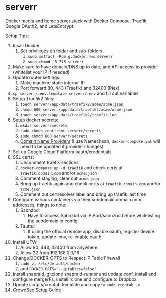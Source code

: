 # serverr
Docker media and home server stack with Docker Compose, Traefik, Google OAuth2, and LetsEncrypt

Setup Tips:
1. Insall Docker
    1. Set privileges on folder and sub-folders:
        1. `sudo setfacl -Rdm g:docker:rwx serverr`
        1. `sudo chmod -R 775 serverr`
1. Make sure to have domain/DNS up to date, and API access to provider (whitelist your IP if needed)
1. Update router settings:
    1. Make machine static internal IP
    1. Port forward 80, 443 (Traefik) and 32400 (Plex)
1. `cp serverr/.env.template serverr/.env` and fill out variables
1. Setup Traefik2 files:
    1. `touch serverr/app-data/traefik2/acme/acme.json`
    1. `chmod 600 serverr/app-data/traefik2/acme/acme.json`
    1. `touch serverr/app-data/traefik2/traefik.log`
1. Setup docker secrets:
    1. `mkdir serverr/secrets`
    1. `sudo chown root:root serverr/secerts`
    1. `sudo chmod 600 serverr/secrets`
    1. [Domain Name Providers](https://docs.traefik.io/https/acme/#providers) (I use Namecheap, `docker-compose.yml` will need to be updated if provider changes)
1. Set up Google Cloud Platform oauth/credentials
1. SSL certs:
    1. Uncomment traefik sections
    1. `docker-compose up -d traefik` and check certs at `traefik.domain.com` and/or `acme.json`
    1. Comment staging, clear out `acme.json`
    1. Bring up traefik again and check certs at `traefik.domain.com` and/or `acme.json`
    1. Comment out certresolver label and bring up traefik last time
1. Configure various containers via their subdomain.domain.com addresses, things to note:
    1. Sabnzbd 
        1. Have to access Sabnzbd via IP:Port/sabnzbd before whitelisting the subdomain in config
    1. Tauttulli
        1. If using the official remote app, disable oauth, register device token, update .env, re-enable oauth.
1. Install UFW:
    1. Allow 80, 443, 32400 from anywhere
    1. Allow 22 from 192.168.0.0/16
1. Change DOCKER_OPTS to Respect IP Table Firewall
    1. `sudo vi /etc/default/docker`
    1. add `DOCKER_OPTS="--iptables=false"`
1. Install snapraid, gitclone snapraid-runner and update conf, install and configure mergerFs, install rclone and configure to Dropbox
1. Update scripts/crontab.template and copy to `sudo crontab -e`
1. [CrowdSec Setup Guide](https://www.smarthomebeginner.com/crowdsec-docker-compose-1-fw-bouncer/)
